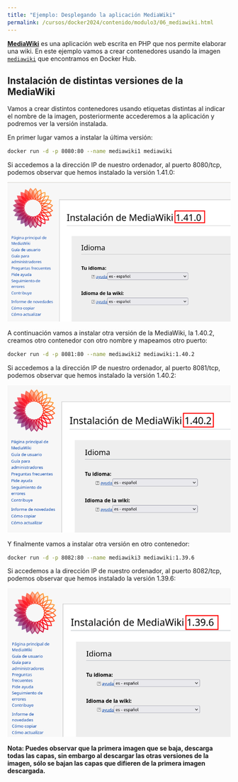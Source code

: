 ```yaml
---
title: "Ejemplo: Desplegando la aplicación MediaWiki"
permalink: /cursos/docker2024/contenido/modulo3/06_mediawiki.html
---
```


[**MediaWiki**](https://www.mediawiki.org/wiki/MediaWiki/es) es una aplicación web escrita en PHP que nos permite elaborar una wiki. En este ejemplo vamos a crear contenedores usando la imagen [`mediawiki`](https://hub.docker.com/_/mediawiki) que encontramos en Docker Hub. 

## Instalación de distintas versiones de la MediaWiki

Vamos a crear distintos contenedores usando etiquetas distintas al indicar el nombre de la imagen, posteriormente accederemos a la aplicación y podremos ver la versión instalada.

En primer lugar vamos a instalar la última versión:

```bash
docker run -d -p 8080:80 --name mediawiki1 mediawiki
```

Si accedemos a la dirección IP de nuestro ordenador, al puerto 8080/tcp, podemos observar que hemos instalado la versión 1.41.0:

![mediawiki](img/mediawiki141.png)

A continuación vamos a instalar otra versión de la MediaWiki, la 1.40.2, creamos otro contenedor con otro nombre y mapeamos otro puerto:

```bash
docker run -d -p 8081:80 --name mediawiki2 mediawiki:1.40.2
```

Si accedemos a la dirección IP de nuestro ordenador, al puerto 8081/tcp, podemos observar que hemos instalado la versión 1.40.2:

![mediawiki](img/mediawiki1402.png)

Y finalmente vamos a instalar otra versión en otro contenedor:

```bash
docker run -d -p 8082:80 --name mediawiki3 mediawiki:1.39.6
```

Si accedemos a la dirección IP de nuestro ordenador, al puerto 8082/tcp, podemos observar que hemos instalado la versión 1.39.6:

![mediawiki](img/mediawiki1396.png)

**Nota: Puedes observar que la primera imagen que se baja, descarga todas las capas, sin embargo al descargar las otras versiones de la imagen, sólo se bajan las capas que difieren de la primera imagen descargada.**
